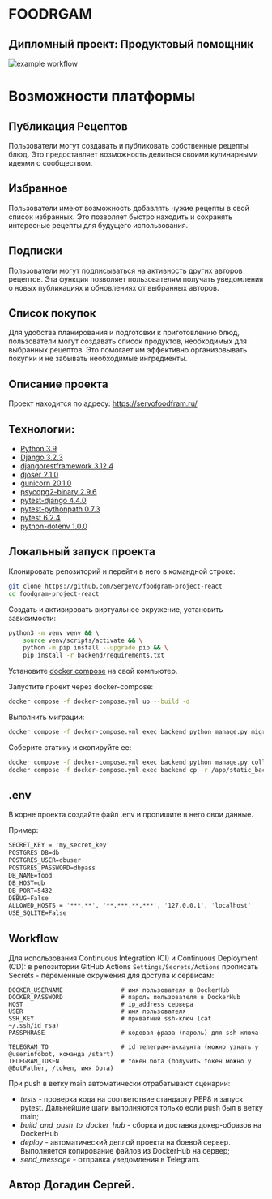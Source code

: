 # FOODRGAM
## Дипломный проект: Продуктовый помощник
![example workflow](https://github.com/SergeVo/foodgram-project-react/actions/workflows/main.yml/badge.svg)


# Возможности платформы

## Публикация Рецептов
Пользователи могут создавать и публиковать собственные рецепты блюд. Это предоставляет возможность делиться своими кулинарными идеями с сообществом.

## Избранное
Пользователи имеют возможность добавлять чужие рецепты в свой список избранных. Это позволяет быстро находить и сохранять интересные рецепты для будущего использования.

## Подписки
Пользователи могут подписываться на активность других авторов рецептов. Эта функция позволяет пользователям получать уведомления о новых публикациях и обновлениях от выбранных авторов.

## Список покупок
Для удобства планирования и подготовки к приготовлению блюд, пользователи могут создавать список продуктов, необходимых для выбранных рецептов. Это помогает им эффективно организовывать покупки и не забывать необходимые ингредиенты.



## **Описание проекта**

Проект находится по адресу: https://servofoodfram.ru/

## **Технологии:**

* [Python 3.9](https://www.python.org/downloads/)
* [Django 3.2.3](https://www.djangoproject.com/download/)
* [djangorestframework 3.12.4](https://pypi.org/project/djangorestframework/#files)
* [djoser 2.1.0](https://pypi.org/project/djoser/#files)
* [gunicorn 20.1.0](https://pypi.org/project/gunicorn/20.1.0/)
* [psycopg2-binary 2.9.6](https://pypi.org/project/psycopg2-binary/#files)
* [pytest-django 4.4.0](https://pypi.org/project/pytest-django/)
* [pytest-pythonpath 0.7.3](https://pypi.org/project/pytest-pythonpath/)
* [pytest 6.2.4](https://pypi.org/project/pytest/)
* [python-dotenv 1.0.0](https://pypi.org/project/python-dotenv/)

## Локальный запуск проекта

Клонировать репозиторий и перейти в него в командной строке:

```bash
git clone https://github.com/SergeVo/foodgram-project-react
cd foodgram-project-react
```

Cоздать и активировать виртуальное окружение, установить зависимости:

```bash
python3 -m venv venv && \ 
    source venv/scripts/activate && \
    python -m pip install --upgrade pip && \
    pip install -r backend/requirements.txt
```

Установите [docker compose](https://www.docker.com/) на свой компьютер.

Запустите проект через docker-compose:

```bash
docker compose -f docker-compose.yml up --build -d
```

Выполнить миграции:

```bash
docker compose -f docker-compose.yml exec backend python manage.py migrate
```

Соберите статику и скопируйте ее:

```bash
docker compose -f docker-compose.yml exec backend python manage.py collectstatic  && \
docker compose -f docker-compose.yml exec backend cp -r /app/static_backend/. /backend_static/
```

## .env

В корне проекта создайте файл .env и пропишите в него свои данные.

Пример:

```apache
SECRET_KEY = 'my_secret_key'
POSTGRES_DB=db
POSTGRES_USER=dbuser
POSTGRES_PASSWORD=dbpass
DB_NAME=food
DB_HOST=db
DB_PORT=5432 
DEBUG=False
ALLOWED_HOSTS = '***.**', '**.***.**.***', '127.0.0.1', 'localhost'
USE_SQLITE=False
```

## Workflow

Для использования Continuous Integration (CI) и Continuous Deployment (CD): в репозитории GitHub Actions `Settings/Secrets/Actions` прописать Secrets - переменные окружения для доступа к сервисам:

```
DOCKER_USERNAME                # имя пользователя в DockerHub
DOCKER_PASSWORD                # пароль пользователя в DockerHub
HOST                           # ip_address сервера
USER                           # имя пользователя
SSH_KEY                        # приватный ssh-ключ (cat ~/.ssh/id_rsa)
PASSPHRASE                     # кодовая фраза (пароль) для ssh-ключа

TELEGRAM_TO                    # id телеграм-аккаунта (можно узнать у @userinfobot, команда /start)
TELEGRAM_TOKEN                 # токен бота (получить токен можно у @BotFather, /token, имя бота)
```

При push в ветку main автоматически отрабатывают сценарии:

* *tests* - проверка кода на соответствие стандарту PEP8 и запуск pytest. Дальнейшие шаги выполняются только если push был в ветку main;
* *build\_and\_push\_to\_docker\_hub* - сборка и доставка докер-образов на DockerHub
* *deploy* - автоматический деплой проекта на боевой сервер. Выполняется копирование файлов из DockerHub на сервер;
* *send\_message* - отправка уведомления в Telegram.

## Автор Догадин Сергей.

